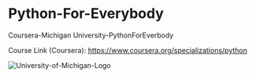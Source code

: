 # Python-For-Everybody
Coursera-Michigan University-PythonForEverbody

Course Link (Coursera): https://www.coursera.org/specializations/python

![University-of-Michigan-Logo](https://user-images.githubusercontent.com/73845925/123399766-afc65000-d5ad-11eb-9dd6-38f7f6650fc4.png)


